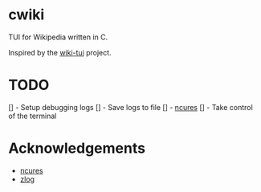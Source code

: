 # cwiki
TUI for Wikipedia written in C.

Inspired by the [wiki-tui](https://github.com/Builditluc/wiki-tui) project.

# TODO

[] - Setup debugging logs
    [] - Save logs to file
[] - [ncures](https://invisible-island.net/ncurses/announce.html)
    [] - Take control of the terminal

# Acknowledgements

* [ncures](https://invisible-island.net/ncurses/announce.html)
* [zlog](https://github.com/HardySimpson/zlog)
